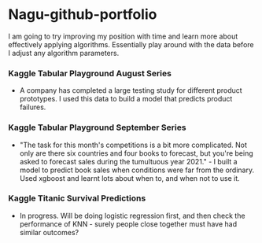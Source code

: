 # Nagu-github-portfolio

I am going to try improving my position with time  and learn more about effectively applying algorithms. Essentially play around with the data before I adjust any algorithm parameters.

### Kaggle Tabular Playground August Series 
- A company has completed a large testing study for different product prototypes. I used this data to build a model that predicts                                          product failures.

### Kaggle Tabular Playground September Series 
- "The task for this month's competitions is a bit more complicated. Not only are there six countries and four books to                                                   forecast, but you're being asked to forecast sales during the tumultuous year 2021." - I built a model to predict book sales                                             when conditions were far from the ordinary. Used xgboost and learnt lots about when to, and when not to use it.

### Kaggle Titanic Survival Predictions
- In progress. Will be doing logistic regression first, and then check the performance of KNN - surely people close together must have had similar outcomes?
